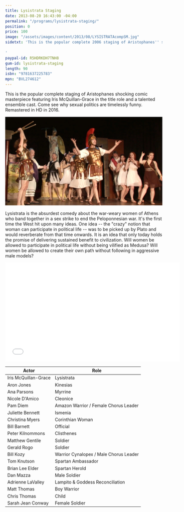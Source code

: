 ```yaml
---
title: Lysistrata Staging
date: 2013-08-20 16:43:00 -04:00
permalink: "/programs/lysistrata-staging/"
position: 0
price: 100
image: "/assets/images/content/2013/08/LYSISTRATAcompSM.jpg"
sidetxt: 'This is the popular complete 2006 staging of Aristophanes'' shocking comic masterpiece that was excerpted in the PBS documentary with Jane Fonda -- Lysistrata: Female Power and Democracy. The staging features Iris McQuillan-Grace in the title role and a talented ensemble cast and shows why sexual politics are timelessly funny. Originally produced in 2006 and remastered in HD in 2016.

'
paypal-id: R5HDRKDH7TNH8
gum-id: lysistrata-staging
length: 90
isbn: "9781637225783"
mpn: "BVL274612"
---
```


This is the popular complete staging of Aristophanes shocking comic masterpiece featuring Iris McQuillan-Grace in the title role and a talented ensemble cast. Come see why sexual politics are timelessly funny. Remastered in HD in 2016.

![Lysistrata Staging](/assets/images/content/Lysistrata_Staging.jpg)

Lysistrata is the absurdest comedy about the war-weary women of Athens who band together in a sex strike to end the Peloponnesian war. It's the first time the West hit upon many ideas. One idea -- the "crazy" notion that woman can participate in political life -- was to be picked up by Plato and would reverberate from that time onwards. It is an idea that only today holds the promise of delivering sustained benefit to civilization. Will women be allowed to participate in political life without being vilified as Medusa? Will women be allowed to create their own path without following in aggressive male models?

<iframe src="//www.youtube.com/embed/hOOJ1Emr0LI?rel=0&modestbranding=1&autohide=1" class="yt" width="560" height="315" frameborder="0" allowfullscreen="allowfullscreen"></iframe>

**Actor** | **Role**
---|---
Iris McQuillan-Grace | Lysistrata
Aron Jones | Kinesias
Ana Parsons |Myrrine
Nicole D'Amico | Cleonice
Pam Diem | Amazon Warrior / Female Chorus Leader
Juliette Bennett | Ismenia
Christina Myers | Corinthian Woman
Bill Barnett | Official
Peter Kilnommons | Clisthenes
Matthew Gentile | Soldier
Gerald Rogo | Soldier
Bill Kozy | Warrior Cynalopex / Male Chorus Leader
Tom Knutson | Spartan Ambassador
Brian Lee Elder | Spartan Herold
Dan Mazza | Male Soldier
Adrienne LaValley | Lampito & Goddess Reconciliation
Matt Thomas | Boy Warrior
Chris Thomas | Child
Sarah Jean Conway | Female Soldier